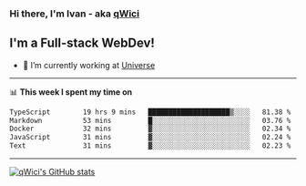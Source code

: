 ### Hi there, I'm Ivan - aka [qWici][website]

## I'm a Full-stack WebDev!
- 🔭 I’m currently working at [Universe][universe]

---

📊 **This week I spent my time on**
<!--START_SECTION:waka-->

```txt
TypeScript        19 hrs 9 mins   ████████████████████▒░░░░   81.38 %
Markdown          53 mins         █░░░░░░░░░░░░░░░░░░░░░░░░   03.76 %
Docker            32 mins         ▓░░░░░░░░░░░░░░░░░░░░░░░░   02.34 %
JavaScript        31 mins         ▓░░░░░░░░░░░░░░░░░░░░░░░░   02.24 %
Text              31 mins         ▓░░░░░░░░░░░░░░░░░░░░░░░░   02.23 %
```

<!--END_SECTION:waka-->

---

[![qWici's GitHub stats](https://github-readme-stats.vercel.app/api?username=qWici)](https://github.com/qWici/github-readme-stats)

[website]: https://devkucher.com
[twitter]: https://twitter.com/KucherDev
[linkedin]: https://www.linkedin.com/in/ivankucher
[universe]: https://universeapps.limited
